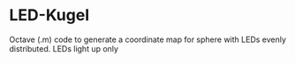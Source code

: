 # LED-Kugel
 Octave (.m) code to generate a coordinate map for sphere with LEDs evenly distributed. LEDs light up only
